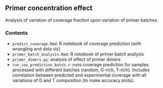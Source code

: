 ## Primer concentration effect

Analysis of variation of coverage fraction upon variation of primer batches.

### Contents
* `predict_coverage.Rmd`: R notebook of coverage prediction (with wrangling and data viz)
* `primer_batch_analysis.Rmd`: R notebook of primer batch analysis 
* `primer_dimers.py`: analysis of effect of primer dimers
* `run_cov_prediction_batch.r`: runs coverage prediction for samples processed with different batches (random, G-rich, T-rich). Includes correlation between predicted and experimental coverage with all variations of G and T composition (to make accuracy plots).
